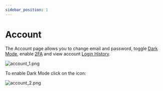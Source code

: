 ```yaml
---
sidebar_position: 1
---
```


# Account

The Account page allows you to change email and password, toggle [Dark Mode](/docs/panel/dashboard/dark-mode), enable [2FA](/docs/panel/account/2fa) and view account [Login History](/docs/panel/account/login_history).

![account_1.png](/img/panel/v1/account/account_1.png)

To enable Dark Mode click on the icon:

![account_2.png](/img/panel/v1/account/account_2.png)
